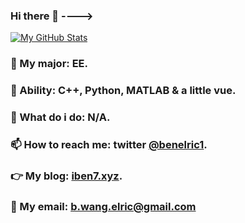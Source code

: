 ### Hi there 👋 ---->
[![My GitHub Stats](https://github-readme-stats.vercel.app/api?username=Ben-Elric)]()
### 🤔 My major: EE.
### 🌱 Ability: C++, Python, MATLAB & a little vue.
### 👊 What do i do: N/A.
### 📫 How to reach me: twitter [@benelric1](https://twitter.com/BenElric1).
### 👉 My blog: [iben7.xyz](http://iben7.xyz/).
### 💌 My email: b.wang.elric@gmail.com
